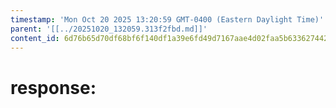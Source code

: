 ```yaml
---
timestamp: 'Mon Oct 20 2025 13:20:59 GMT-0400 (Eastern Daylight Time)'
parent: '[[../20251020_132059.313f2fbd.md]]'
content_id: 6d76b65d70df68bf6f140df1a39e6fd49d7167aae4d02faa5b63362744266256
---
```


# response:
